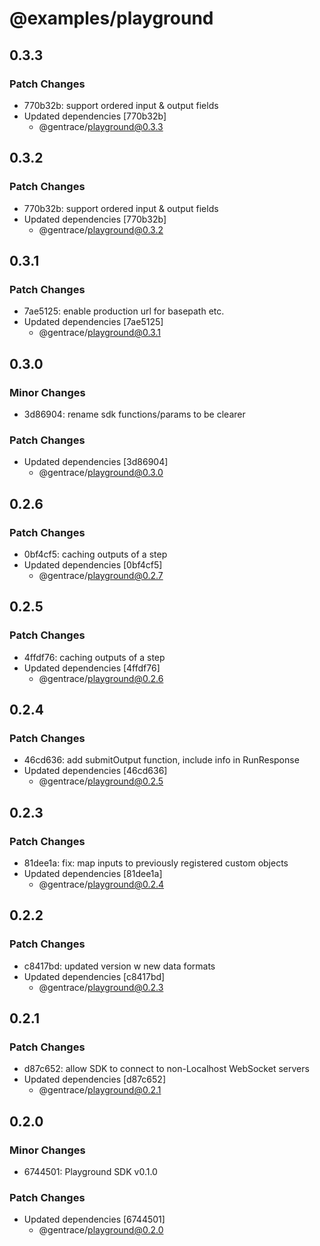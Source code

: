# @examples/playground

## 0.3.3

### Patch Changes

- 770b32b: support ordered input & output fields
- Updated dependencies [770b32b]
  - @gentrace/playground@0.3.3

## 0.3.2

### Patch Changes

- 770b32b: support ordered input & output fields
- Updated dependencies [770b32b]
  - @gentrace/playground@0.3.2

## 0.3.1

### Patch Changes

- 7ae5125: enable production url for basepath etc.
- Updated dependencies [7ae5125]
  - @gentrace/playground@0.3.1

## 0.3.0

### Minor Changes

- 3d86904: rename sdk functions/params to be clearer

### Patch Changes

- Updated dependencies [3d86904]
  - @gentrace/playground@0.3.0

## 0.2.6

### Patch Changes

- 0bf4cf5: caching outputs of a step
- Updated dependencies [0bf4cf5]
  - @gentrace/playground@0.2.7

## 0.2.5

### Patch Changes

- 4ffdf76: caching outputs of a step
- Updated dependencies [4ffdf76]
  - @gentrace/playground@0.2.6

## 0.2.4

### Patch Changes

- 46cd636: add submitOutput function, include info in RunResponse
- Updated dependencies [46cd636]
  - @gentrace/playground@0.2.5

## 0.2.3

### Patch Changes

- 81dee1a: fix: map inputs to previously registered custom objects
- Updated dependencies [81dee1a]
  - @gentrace/playground@0.2.4

## 0.2.2

### Patch Changes

- c8417bd: updated version w new data formats
- Updated dependencies [c8417bd]
  - @gentrace/playground@0.2.3

## 0.2.1

### Patch Changes

- d87c652: allow SDK to connect to non-Localhost WebSocket servers
- Updated dependencies [d87c652]
  - @gentrace/playground@0.2.1

## 0.2.0

### Minor Changes

- 6744501: Playground SDK v0.1.0

### Patch Changes

- Updated dependencies [6744501]
  - @gentrace/playground@0.2.0
